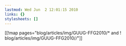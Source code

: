 ```yaml
---
lastmod: Wed Jun  2 12:01:15 2010
links: {}
stylesheets: []
---
```

[[!map pages="blog/articles/img/GUUG-FFG2010/* and ! blog/articles/img/GUUG-FFG2010/*/*"]]
